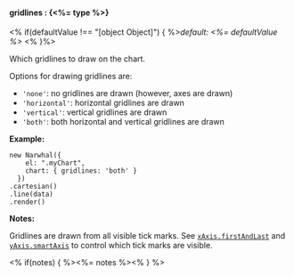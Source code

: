 #### **gridlines** : {<%= type %>}

<% if(defaultValue !== "[object Object]") { %>*default: <%= defaultValue %>* <% }%>

Which gridlines to draw on the chart. 

Options for drawing gridlines are:

* `'none'`: no gridlines are drawn (however, axes are drawn)
* `'horizontal'`: horizontal gridlines are drawn
* `'vertical'`: vertical gridlines are drawn
* `'both'`: both horizontal and vertical gridlines are drawn

**Example:**

	new Narwhal({
	    el: ".myChart",
	    chart: { gridlines: 'both' }
	  })
	.cartesian()
	.line(data)
	.render()

**Notes:**

Gridlines are drawn from all visible tick marks. See [`xAxis.firstAndLast`](#config_config.xAxis.firstAndLast) and [`yAxis.smartAxis`](#config_config.yAxis.smartAxis) to control which tick marks are visible.

<% if(notes) { %><%= notes %><% } %>


